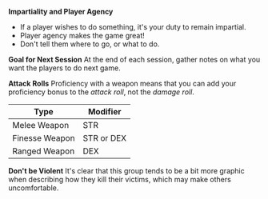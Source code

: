 **Impartiality and Player Agency**
- If a player wishes to do something, it's your duty to remain impartial.
- Player agency makes the game great!
- Don't tell them where to go, or what to do.

**Goal for Next Session**
At the end of each session, gather notes on what you want the players to do next game. 

**Attack Rolls**
Proficiency with a weapon means that you can add your proficiency bonus to the *attack roll*, not the *damage roll*.

| Type           | Modifier   |
| -------------- | ---------- |
| Melee Weapon   | STR        |
| Finesse Weapon | STR or DEX |
| Ranged Weapon  | DEX        |

**Don't be Violent**
It's clear that this group tends to be a bit more graphic when describing how they kill their victims, which may make others uncomfortable. 